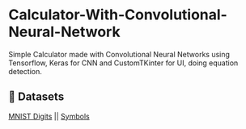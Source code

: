 # Calculator-With-Convolutional-Neural-Network
Simple Calculator made with Convolutional Neural Networks using Tensorflow, Keras for CNN and CustomTKinter for UI, doing equation detection.

## 🔗 Datasets
[MNIST Digits](https://www.kaggle.com/datasets/hojjatk/mnist-dataset/) ||
[Symbols](https://github.com/irfanchahyadi/Handwriting-Calculator/blob/master/src/dataset/data.pickle/)
